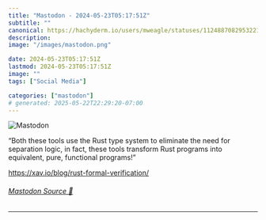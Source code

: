 ```yaml
---
title: "Mastodon - 2024-05-23T05:17:51Z"
subtitle: ""
canonical: https://hachyderm.io/users/mweagle/statuses/112488708295322137
description:
image: "/images/mastodon.png"

date: 2024-05-23T05:17:51Z
lastmod: 2024-05-23T05:17:51Z
image: ""
tags: ["Social Media"]

categories: ["mastodon"]
# generated: 2025-05-22T22:29:20-07:00
---
```

![Mastodon](/images/mastodon.png)

<p>“Both these tools use the Rust type system to eliminate the need for separation logic, in fact, these tools transform Rust programs into equivalent, pure, functional programs!”</p><p><a href="https://xav.io/blog/rust-formal-verification/" target="_blank" rel="nofollow noopener noreferrer" translate="no"><span class="invisible">https://</span><span class="ellipsis">xav.io/blog/rust-formal-verifi</span><span class="invisible">cation/</span></a></p>


###### [Mastodon Source 🐘](https://hachyderm.io/@mweagle/112488708295322137)

___
